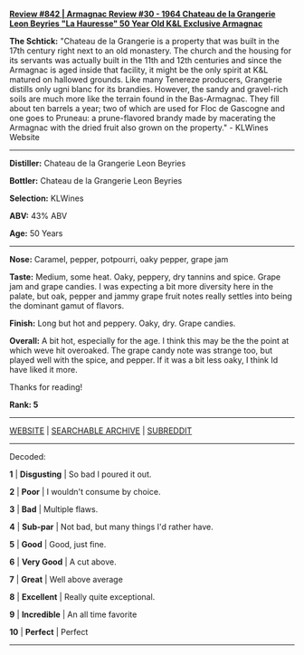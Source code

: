 
[**Review #842 | Armagnac Review #30 - 1964 Chateau de la Grangerie Leon Beyries "La Hauresse" 50 Year Old K&amp;L Exclusive Armagnac**]( https://t8ke.review/review-842-1964-chateau-de-la-grangerie-leon-beyries-la-hauresse-50-year-old-kl-exclusive-armagnac/)

**The Schtick:** "Chateau de la Grangerie is a property that was built in the 17th century right next to an old monastery. The church and the housing for its servants was actually built in the 11th and 12th centuries and since the Armagnac is aged inside that facility, it might be the only spirit at K&amp;L matured on hallowed grounds. Like many Tenereze producers, Grangerie distills only ugni blanc for its brandies. However, the sandy and gravel-rich soils are much more like the terrain found in the Bas-Armagnac. They fill about ten barrels a year; two of which are used for Floc de Gascogne and one goes to Pruneau: a prune-flavored brandy made by macerating the Armagnac with the dried fruit also grown on the property." - KLWines Website

-----

**Distiller:** Chateau de la Grangerie Leon Beyries

**Bottler:** Chateau de la Grangerie Leon Beyries 

**Selection:** KLWines

**ABV:**  43% ABV

**Age:** 50 Years 

-----

**Nose:**   Caramel, pepper, potpourri, oaky pepper, grape jam 

**Taste:** Medium, some heat. Oaky, peppery, dry tannins and spice. Grape jam and grape candies. I was expecting a bit more diversity here in the palate, but oak, pepper and jammy grape fruit notes really settles into being the dominant gamut of flavors. 

**Finish:** Long but hot and peppery. Oaky, dry. Grape candies. 

**Overall:** A bit hot, especially for the age. I think this may be the the point at which weve hit overoaked. The grape candy note was strange too, but played well with the spice, and pepper. If it was a bit less oaky, I think Id have liked it more. 

Thanks for reading!

**Rank: 5**



-----

[WEBSITE](https://t8ke.review) | [SEARCHABLE ARCHIVE](https://t8ke.review/review-archive/) | [SUBREDDIT](https://reddit.com/r/t8kereviews)

-----

Decoded:

**1** | **Disgusting** | So bad I poured it out.

**2** | **Poor** | I wouldn't consume by choice.

**3** | **Bad** | Multiple flaws.

**4** | **Sub-par** | Not bad, but many things I'd rather have.

**5** | **Good** | Good, just fine.

**6** | **Very Good** | A cut above.

**7** | **Great** | Well above average

**8** | **Excellent** | Really quite exceptional.

**9** | **Incredible** | An all time favorite

**10** | **Perfect** | Perfect

----

